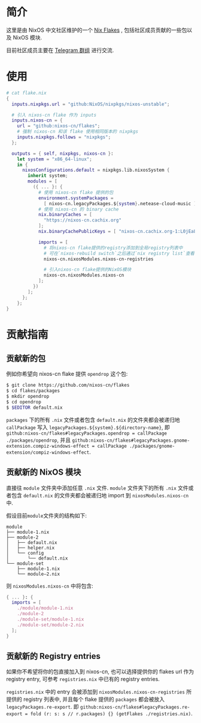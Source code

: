 # 简介

这里是由 NixOS 中文社区维护的一个 [Nix Flakes](https://nixos.org/manual/nix/unstable/command-ref/new-cli/nix3-flake.html) , 包括社区成员贡献的一些包以及 NixOS 模块.

目前社区成员主要在 [Telegram 群组](https://github.com/nixos-cn/NixOS-CN-telegram) 进行交流.

# 使用

```nix
# cat flake.nix
{
  inputs.nixpkgs.url = "github:NixOS/nixpkgs/nixos-unstable";

  # 引入 nixos-cn flake 作为 inputs
  inputs.nixos-cn = {
    url = "github:nixos-cn/flakes";
    # 强制 nixos-cn 和该 flake 使用相同版本的 nixpkgs
    inputs.nixpkgs.follows = "nixpkgs";
  };

  outputs = { self, nixpkgs, nixos-cn }:
    let system = "x86_64-linux";
    in {
      nixosConfigurations.default = nixpkgs.lib.nixosSystem {
        inherit system;
        modules = [
          ({ ... }: {
            # 使用 nixos-cn flake 提供的包
            environment.systemPackages =
              [ nixos-cn.legacyPackages.${system}.netease-cloud-music ];
            # 使用 nixos-cn 的 binary cache
            nix.binaryCaches = [
              "https://nixos-cn.cachix.org"
            ];
            nix.binaryCachePublicKeys = [ "nixos-cn.cachix.org-1:L0jEaL6w7kwQOPlLoCR3ADx+E3Q8SEFEcB9Jaibl0Xg=" ];

            imports = [
              # 将nixos-cn flake提供的registry添加到全局registry列表中
              # 可在`nixos-rebuild switch`之后通过`nix registry list`查看
              nixos-cn.nixosModules.nixos-cn-registries

              # 引入nixos-cn flake提供的NixOS模块
              nixos-cn.nixosModules.nixos-cn
            ];
          })
        ];
      };
    };
}
```

# 贡献指南

## 贡献新的包

例如你希望向 nixos-cn flake 提供 `opendrop` 这个包:

```sh
$ git clone https://github.com/nixos-cn/flakes
$ cd flakes/packages
$ mkdir opendrop
$ cd opendrop
$ $EDITOR default.nix
```

`packages` 下的所有 `.nix` 文件或者包含 `default.nix` 的文件夹都会被递归地 `callPackage` 写入 `legacyPackages.${system}.${directory-name}`, 即 `github:nixos-cn/flakes#legacyPackages.opendrop = callPackage ./packages/opendrop`, 并且 `github:nixos-cn/flakes#legacyPackages.gnome-extension.compiz-windows-effect = callPackage ./packages/gnome-extension/compiz-windows-effect`.

## 贡献新的 NixOS 模块

直接往 `module` 文件夹中添加任意 `.nix` 文件. `module` 文件夹下的所有 `.nix` 文件或者包含 `default.nix` 的文件夹都会被递归地 import 到 `nixosModules.nixos-cn` 中.

假设目前`module`文件夹的结构如下:

```
module
├── module-1.nix
├── module-2
│   ├── default.nix
│   ├── helper.nix
│   └── config
│       └── default.nix
└── module-set
    ├── module-1.nix
    └── module—2.nix
```

则 `nixosModules.nixos-cn` 中将包含:
```nix
{ ... }: {
  imports = [
    ./module/module-1.nix
    ./module-2
    ./module-set/module-1.nix
    ./module-set/module-2.nix
  ];
}
```

## 贡献新的 Registry entries

如果你不希望将你的包直接加入到 nixos-cn, 也可以选择提供你的 flakes url 作为 registry entry, 可参考 `registries.nix` 中已有的 registry entries.

`registries.nix` 中的 entry 会被添加到 `nixosModules.nixos-cn-registries` 所提供的 registry 列表中, 并且每个 flake 提供的 `packages` 都会被放入 `legacyPackages.re-export`.
即 `github:nixos-cn/flakes#legacyPackages.re-export = fold (r: s: s // r.packages) {} (getFlakes ./registries.nix)`.
